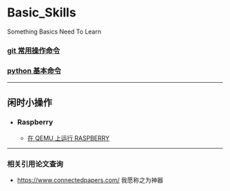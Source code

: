# Basic_Skills
Something Basics Need To Learn

### [git 常用操作命令](https://github.com/Darenfy/Basic_Skills/blob/main/git.md)



### [python 基本命令](https://github.com/Darenfy/Basic_Skills/blob/main/python/cheetSheet.md)

---
## 闲时小操作  
- ### Raspberry  
  - [在 QEMU 上运行 RASPBERRY](https://github.com/Darenfy/Basic_Skills/blob/main/%E5%9C%A8QEMU%E4%B8%8A%E8%BF%90%E8%A1%8CRASPBERRY.md)

---
### 相关引用论文查询  
- https://www.connectedpapers.com/  我愿称之为神器
